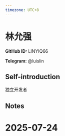 ```yaml
---
timezone: UTC+8
---
```


# 林允强

**GitHub ID:** LINYIQ66

**Telegram:** @luislin

## Self-introduction

独立开发者

## Notes

<!-- Content_START -->

# 2025-07-24

<!-- Content_END -->
